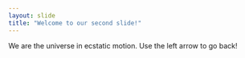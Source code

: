 ```yaml
---
layout: slide
title: "Welcome to our second slide!"
---
```

We are the universe in ecstatic motion. 
Use the left arrow to go back!
